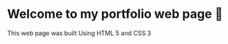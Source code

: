 <h1>Welcome to my portfolio web page &#128075; </h1>
<p>This web page was built Using HTML 5 and CSS 3 </p>
